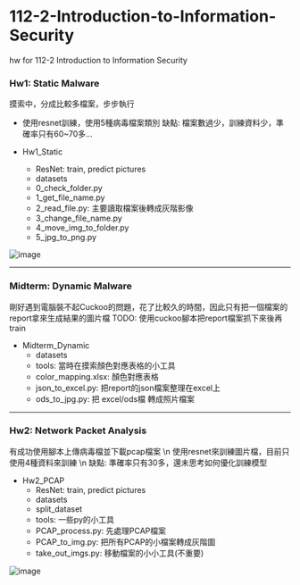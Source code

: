 # 112-2-Introduction-to-Information-Security
hw for 112-2 Introduction to Information Security

### Hw1: Static Malware
摸索中，分成比較多檔案，步步執行
- 使用resnet訓練，使用5種病毒檔案類別
缺點: 檔案數過少，訓練資料少，準確率只有60~70多...

- Hw1_Static
  - ResNet: train, predict pictures
  - datasets
  - 0_check_folder.py
  - 1_get_file_name.py
  - 2_read_file.py: 主要讀取檔案後轉成灰階影像
  - 3_change_file_name.py
  - 4_move_img_to_folder.py
  - 5_jpg_to_png.py

![image](https://github.com/littlecutefish/112-2-Introduction-to-Information-Security/assets/90677074/6ee8d081-bc37-47f9-ae07-5f34c0c02c7f)

---
### Midterm: Dynamic Malware
剛好遇到電腦裝不起Cuckoo的問題，花了比較久的時間，因此只有把一個檔案的report拿來生成結果的圖片檔
TODO: 使用cuckoo腳本把report檔案抓下來後再train

- Midterm_Dynamic
  - datasets
  - tools: 當時在摸索顏色對應表格的小工具
  - color_mapping.xlsx: 顏色對應表格
  - json_to_excel.py: 把report的json檔案整理在excel上
  - ods_to_jpg.py: 把 excel/ods檔 轉成照片檔案

---
### Hw2: Network Packet Analysis
有成功使用腳本上傳病毒檔並下載pcap檔案 \n
使用resnet來訓練圖片檔，目前只使用4種資料來訓練 \n
缺點: 準確率只有30多，還未思考如何優化訓練模型

- Hw2_PCAP
  - ResNet: train, predict pictures
  - datasets
  - split_dataset
  - tools: 一些py的小工具
  - PCAP_process.py: 先處理PCAP檔案
  - PCAP_to_img.py: 把所有PCAP的小檔案轉成灰階圖
  - take_out_imgs.py: 移動檔案的小小工具(不重要)

![image](https://github.com/littlecutefish/112-2-Introduction-to-Information-Security/assets/90677074/64d44dd8-7d87-4327-b5d9-d889c295f346)

